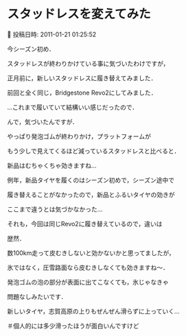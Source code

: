# スタッドレスを変えてみた

📅 投稿日時: 2011-01-21 01:25:52

今シーズン初め．





スタッドレスが終わりかけている事に気づいたわけですが，


正月前に，新しいスタッドレスに履き替えてみました．


前回と全く同じ，Bridgestone Revo2にしてみました．


…これまで履いていて結構いい感じだったので．





んで，気づいたんですが．


やっぱり発泡ゴムが終わりかけ，プラットフォームが


もう少しで見えてくるほど減っているスタッドレスと比べると．


新品はむちゃくちゃ効きますね…





例年，新品タイヤを履くのはシーズン初めで，シーズン途中で


履き替えることがなかったので，新品とふるいタイヤの効きが


ここまで違うとは気づかなかった…


それも，今回は同じRevo2に履き替えているので，違いは


歴然．





数100km走って皮むきしないと効かないかと思ってましたが，


氷ではなく，圧雪路面なら皮むきしなくても効きますね～．


発泡ゴムの泡の部分が表面に出てこなくても，氷じゃなきゃ


問題なしみたいです．





新しいタイヤ，志賀高原の上りもぜんぜん滑らずに上っていく…


＃個人的には多少滑ったほうが面白いんですけど
